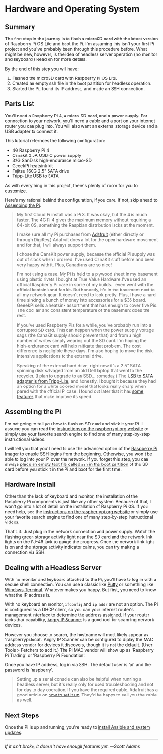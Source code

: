 # Hardware and Operating System

## Summary
The first step in the journey is to flash a microSD card with the latest version of Raspberry Pi OS Lite and boot the Pi. I'm assuming this isn't your first Pi project and you've probably been through this procedure before. What might be new, however, is the idea of headless server operation (no monitor and keyboard.) Read on for more details.

By the end of this step you will have:
1. Flashed the microSD card with Raspberry Pi OS Lite.
2. Created an empty ssh file in the boot partition for headless operation.
3. Started the Pi, found its IP address, and made an SSH connection.

## Parts List
You'll need a Raspberry Pi 4, a micro-SD card, and a power supply. For connection to your network, you'll need a cable and a port on your internet router you can plug into. You will also want an external storage device and a USB adapter to connect it.

This tutorial refernces the following configuration:
* 4G Raspberry Pi 4
* Canakit 3.5A USB-C power supply
* 32G SanDisk high-endurance micro-SD
* GeeekPi heatsink kit
* Fujitsu 160G 2.5" SATA drive
* Tripp-Lite USB to SATA

As with everything in this project, there's plenty of room for you to customize.

Here's my rational behind the configuration, if you care. If not, skip ahead to [Assembing the Pi](install-hardware-os.md#assembling-the-pi).

>My first Cloud Pi install was a Pi 3. It was okay, but the 4 is much faster. The 4G Pi 4 gives the maximum memory without requiring a 64-bit OS, something the Raspbian distribution lacks at the moment.
>
>I make sure all my Pi purchases from [Adafruit](https://www.adafruit.com/) (either directly or through DigiKey.) Adafruit does a lot for the open hardware movement and for that, I will always support them.
>
>I chose the CanaKit power supply, because the official Pi supply was out of stock when I ordered. I've used CanaKit stuff before and been very happy with it. Plus, Canadians are so nice!
>
> I'm not using a case. My Pi is held to a plywood sheet in my basement using plastic rivets I bought at True Value Hardware.I've used an official Raspberry Pi case in some of my builds. I even went with the official heatsink and fan kit. But honestly, it's in the basement next to all my network gear. It doesn't need to look pretty. Plus, I have a hard time sinking a bunch of money into accessories for a $35 board. GeeekPi sells a heatsink assortment that has enough to cover five Pis. The cool air and consistent temperature of the basement does the rest.
>
>If you've used Raspberry Pis for a while, you've probably run into a corrupted SD card. This can heppen when the power supply voltage sags (the CanaKit supply should prevent that) and from a high number of writes simply wearing out the SD card. I'm hoping the high-endurance card will help mitigate that problem. The cost difference is negligible these days. I'm also hoping to move the disk-intensive applications to the external drive.
>
>Speaking of the external hard drive, right now it's a 2.5" SATA spinning disk salvaged from an old Dell laptop that went to the recycler. (I plan to upgrade to an SSD... someday.) The [USB to SATA adapter is from Tripp-Lite](https://www.tripplite.com/USB-3-0-SuperSpeed-SATA-III-Adapter-Cable-UASP-2-5in-3-5in-SATA-White~U33806NSATAW), and honestly, I bought it because they had an option for a white colored model that looks really sharp when pared with the official Pi case. I found out later that it has [some features](https://en.wikipedia.org/wiki/USB_Attached_SCSI) that make improve its speed.

## Assembling the Pi
I'm not going to tell you how to flash an SD card and stick it your Pi. I assume you can read the [instructions on the raspberrypi.org website](https://www.raspberrypi.org/documentation/installation/installing-images/) or simply use your favorite search engine to find one of many step-by-step instructional videos.

I will tell you that you'll need to use the advanced option of the [Raspberry Pi Imager](https://www.raspberrypi.org/software/) to enable SSH logins from the beginning. Otherwise, you won't be able to log into your Pi over the network. If you forget this step, you can always [place an empty text file called `ssh` in the boot partition](https://www.raspberrypi.com/documentation/computers/configuration.html#setting-up-a-headless-raspberry-pi) of the SD card before you stick it in the Pi and boot for the first time.

## Hardware Install
Other than the lack of keyboard and monitor, the installation of the Raspberry Pi components is just like any other system. Because of that, I won't go into a lot of detail on the installation of Raspberry Pi OS. If you need help, see the [instructions on the raspberrypi.org website](https://www.raspberrypi.org/documentation/installation/installing-images/) or simply use your favorite search engine to find one of many step-by-step instructional videos.

That's it. Just plug in the network connection and power supply. Watch the flashing green storage activity light near the SD card and the network link lights on the RJ-45 jack to gauge the progress. Once the network link light is on and the storage activity indicator calms, you can try making a connection via SSH.

## Dealing with a Headless Server
With no monitor and keyboard attached to the Pi, you'll have to log in with a secure shell connection. You can use a classic like [Putty](https://www.chiark.greenend.org.uk/~sgtatham/putty/latest.html) or something like [Windows Terminal](https://www.microsoft.com/en-us/p/windows-terminal). Whatever makes you happy. But first, you need to know what the IP address is.

With no keyboard an monitor, `ifconfig` and `ip addr` are not an option. The Pi is configured as a DHCP client, so you can your internet router's management interface to determine the address assigned. If your router lacks that capability, [Angry IP Scanner](https://angryip.org/download/) is a good tool for scanning network devices.

However you choose to search, the hostname will most likely appear as 'raspberrypi.local'. Angry IP Scanner can be configured to diplay the MAC address vendor for devices it discovers, though it is not the default. (User Tools > Fetchers to add it.) The Pi MAC vendor will show up as 'Raspberry Pi Trading' or 'Raspberry Pi Foundation'.

Once you have IP address, log in via SSH. The default user is 'pi' and the password is 'raspberry'.

>Setting up a serial console can also be helpful when running a headless server, but it's really only for used troubleshooting and not for day to day operation. If you have the required cable, Adafruit has a good article on [how to set it up](https://learn.adafruit.com/adafruits-raspberry-pi-lesson-5-using-a-console-cable/enabling-serial-console). They'd be happy to sell you the cable as well.

## Next Steps
Once the Pi is up and running, you're ready to [install Ansible and system updates](install-ansible-and-system-updates.md).

___
_If it ain't broke, it doesn't have enough features yet. &mdash;Scott Adams_
